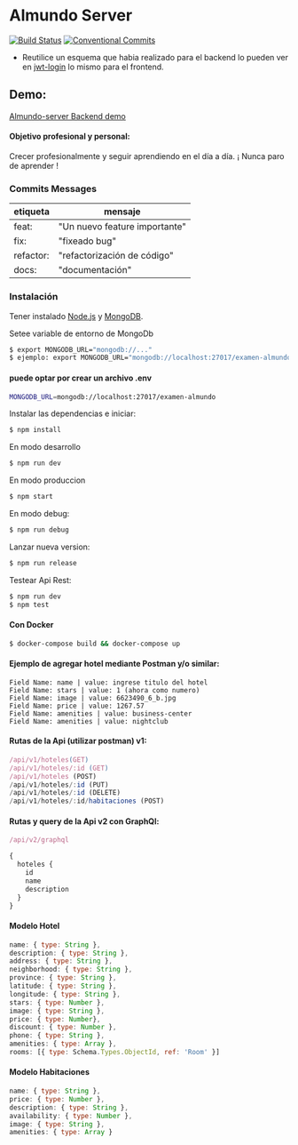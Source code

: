 # Almundo Server

[![Build Status](https://travis-ci.org/Beor18/alm-api-backend.svg?branch=master)](https://travis-ci.org/Beor18/alm-api-backend) [![Conventional Commits](https://img.shields.io/badge/Conventional%20Commits-1.0.0-green.svg)](https://conventionalcommits.org)

- Reutilice un esquema que habia realizado para el backend lo pueden ver en [jwt-login](http://github.com/beor18/jwt-login) lo mismo para el frontend.

## Demo:

[Almundo-server Backend demo](https://almundo-examen.herokuapp.com/api/hoteles)

#### Objetivo profesional y personal:

Crecer profesionalmente y seguir aprendiendo en el día a día. ¡ Nunca paro de aprender !

### Commits Messages

| etiqueta  | mensaje                       |
|-----------|-------------------------------|
| feat:     | "Un nuevo feature importante" |
| fix:      | "fixeado bug"                 |
| refactor: | "refactorización de código"   |
| docs:     | "documentación"               |

### Instalación

Tener instalado [Node.js](https://nodejs.org/) y [MongoDB](https://www.mongodb.com/es).

Setee variable de entorno de MongoDb

```sh
$ export MONGODB_URL="mongodb://..."
$ ejemplo: export MONGODB_URL="mongodb://localhost:27017/examen-almundo"
```

#### puede optar por crear un archivo .env

```sh
MONGODB_URL=mongodb://localhost:27017/examen-almundo
```

Instalar las dependencias e iniciar:

```sh
$ npm install
```

En modo desarrollo

```sh
$ npm run dev
```

En modo produccion

```sh
$ npm start
```

En modo debug:

```sh
$ npm run debug
```

Lanzar nueva version:

```sh
$ npm run release
```

Testear Api Rest:

```sh
$ npm run dev
$ npm test
```

#### Con Docker
```sh
$ docker-compose build && docker-compose up
```


#### Ejemplo de agregar hotel mediante Postman y/o similar:

```
Field Name: name | value: ingrese titulo del hotel
Field Name: stars | value: 1 (ahora como numero)
Field Name: image | value: 6623490_6_b.jpg
Field Name: price | value: 1267.57
Field Name: amenities | value: business-center
Field Name: amenities | value: nightclub
```

#### Rutas de la Api (utilizar postman) v1:

```js
/api/v1/hoteles(GET)
/api/v1/hoteles/:id (GET)
/api/v1/hoteles (POST)
/api/v1/hoteles/:id (PUT)
/api/v1/hoteles/:id (DELETE)
/api/v1/hoteles/:id/habitaciones (POST)
```

#### Rutas y query de la Api v2 con GraphQl:
```js
/api/v2/graphql
```

```js
{
  hoteles {
    id
    name
    description
  }
}
```


#### Modelo Hotel

```js
name: { type: String },
description: { type: String },
address: { type: String },
neighborhood: { type: String },
province: { type: String },
latitude: { type: String },
longitude: { type: String },
stars: { type: Number },
image: { type: String },
price: { type: Number},
discount: { type: Number },
phone: { type: String },
amenities: { type: Array },
rooms: [{ type: Schema.Types.ObjectId, ref: 'Room' }]
```

#### Modelo Habitaciones

```js
name: { type: String },
price: { type: Number },
description: { type: String },
availability: { type: Number },
image: { type: String },
amenities: { type: Array }
```